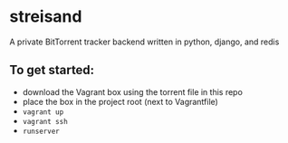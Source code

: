 streisand
=========

A private BitTorrent tracker backend written in python, django, and redis

To get started:
---------------

- download the Vagrant box using the torrent file in this repo
- place the box in the project root (next to Vagrantfile)
- `vagrant up`
- `vagrant ssh`
- `runserver`
